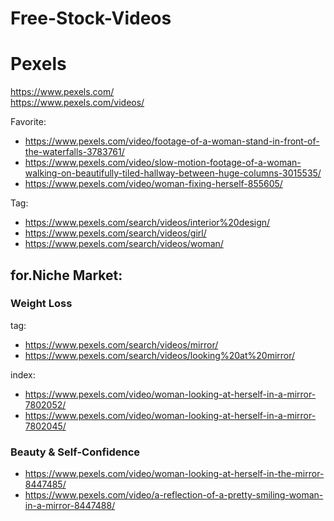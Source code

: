 # Free-Stock-Videos

# Pexels
https://www.pexels.com/  
https://www.pexels.com/videos/

Favorite:
- https://www.pexels.com/video/footage-of-a-woman-stand-in-front-of-the-waterfalls-3783761/
- https://www.pexels.com/video/slow-motion-footage-of-a-woman-walking-on-beautifully-tiled-hallway-between-huge-columns-3015535/
- https://www.pexels.com/video/woman-fixing-herself-855605/

Tag:
- https://www.pexels.com/search/videos/interior%20design/
- https://www.pexels.com/search/videos/girl/
- https://www.pexels.com/search/videos/woman/

## for.Niche Market:
### Weight Loss
tag:
- https://www.pexels.com/search/videos/mirror/
- https://www.pexels.com/search/videos/looking%20at%20mirror/

index:
- https://www.pexels.com/video/woman-looking-at-herself-in-a-mirror-7802052/
- https://www.pexels.com/video/woman-looking-at-herself-in-a-mirror-7802045/

### Beauty & Self-Confidence
- https://www.pexels.com/video/woman-looking-at-herself-in-the-mirror-8447485/
- https://www.pexels.com/video/a-reflection-of-a-pretty-smiling-woman-in-a-mirror-8447488/
